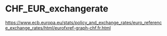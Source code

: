 # CHF_EUR_exchangerate
https://www.ecb.europa.eu/stats/policy_and_exchange_rates/euro_reference_exchange_rates/html/eurofxref-graph-chf.fr.html

